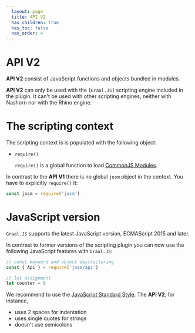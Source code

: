 ```yaml
---
  layout: page
  title: API V2
  has_children: true
  has_toc: false
  nav_order: 4
---
```


# API V2


**API V2** consist of JavaScript functions and objects bundled in modules.

**API V2** can only be used with the `[Graal.JS]` scripting engine included in the plugin. 
It can't be used with other scripting engines, neither with Nashorn nor with the Rhino engine.

# The scripting context

The scripting context is is populated with the following object:
  
* `require()`

  `require()` is a global function to load [CommonJS Modules][CommonJS Module].


In contrast to the **API V1** there is no global `josm` object in the context. You
have to explicitly `require()` it:

```js
const josm = require('josm')
```

# JavaScript version

`Graal.JS` supports the latest JavaScript version, ECMAScript 2015 and later.

In contrast to former versions of the scripting plugin you can now use the
following JavaScript features with `Graal.JS`:

```js
// const keyword and object destructuring 
const { Api } = require('josm/api')

// let assignment
let counter = 0 
```

We recommend to use the [JavaScript Standard Style](https://standardjs.com/). The **API V2**, for instance,

* uses 2 spaces for indentation
* uses single quotes for strings
* doesn't use semicolons



[CommonJS module]: http://www.commonjs.org/specs/modules/1.0/
[josm]: /api/v2/module-josm.html
[Graal.JS]: https://github.com/graalvm/graaljs
